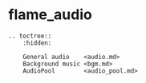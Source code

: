 # flame_audio

```{eval-rst}
.. toctree::
    :hidden:

    General audio    <audio.md>
    Background music <bgm.md>
    AudioPool        <audio_pool.md>
```
